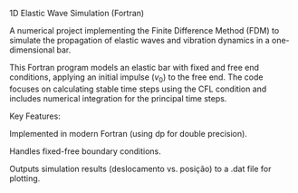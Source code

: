 1D Elastic Wave Simulation (Fortran)

A numerical project implementing the Finite Difference Method (FDM) to simulate the propagation of elastic waves and vibration dynamics in a one-dimensional bar.

This Fortran program models an elastic bar with fixed and free end conditions, applying an initial impulse ($v_0$) to the free end. The code focuses on calculating stable time steps using the CFL condition and includes numerical integration for the principal time steps.

Key Features:

Implemented in modern Fortran (using dp for double precision).

Handles fixed-free boundary conditions.

Outputs simulation results (deslocamento vs. posição) to a .dat file for plotting.

